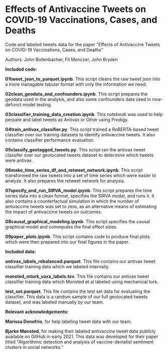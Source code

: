 # Effects of Antivaccine Tweets on COVID-19 Vaccinations, Cases, and Deaths

Code and labeled tweets data for the paper "Effects of Antivaccine Tweets on COVID-19 Vaccinations, Cases, and Deaths"

Authors: John Bollenbacher, Fil Menczer, John Bryden



**Included code:**

**01tweet_json_to_parquet.ipynb**.
This script cleans the raw tweet json into a more managable tabular format with only the information we need.

**02clean_geodata_and_confounders.ipynb**.
This script prepares the geodata used in the analysis, and also some confounders data used in now-defunct model testing. 

**03classifier_training_data_creation.ipynb**.
This notebook was used to help perpare and label tweets as Antivax or Other using Prodigy. 

**04train_antivax_classifier.py**.
This script trained a RoBERTA-based tweet classifier over our training datasets to identify antivaccine tweets. It also contains classifier performance evaluation. 

**05classify_geotagged_tweets.py**.
This script ran the antivax tweet classifer over our geolocated tweets dataset to determine which tweets were antivax.

**06make_time_series_df_and_retweet_network.ipynb**.
This script transformed the raw tweets into a set of time series which were easier to analyze. It also prepares the retweet network for analysis.

**07specify_and_run_SIRVA_model.ipynb**.
This script prepares the time series data into a clean format, specifies the SIRVA model, and runs it. It also contains a counterfactual simulation in which the number of antivaccine tweets was set to zero, as an alternative means of estimating the impact of antivaccine tweets on outcomes.

**08causal_graphical_modeling.ipynb**.
This script specifies the causal graphical model and commputes the final effect sizes.

**09paper_plots.ipynb**.
This script contains code to produce final plots which were then prepared into our final figures in the paper.



**Included data:**

**antivax_labels_rebalanced.parquet**.
This file contains our antivax tweet classifier training data which we labeled internally.

**monsted_mturk_vaxx_labels.tsv**.
This file contains our antivax tweet classifier training data which Monsted et al labeled using mechanical turk.

**test_set.parquet**.
This file contains the test set data for evaluating the classifier. This data is a random sample of our full geolocated tweets dataset, and was labeled manually by our team.



**Relevant acknowledgements:**

**Marissa Donofrio**, for help labeling tweet data with our team.

**Bjarke Mønsted**, for making their labeled antivaccine tweet data publicly available on GitHub in early 2021. This data was developed for their paper titled "Algorithmic detection and analysis of vaccine-denialist sentiment clusters in social networks."
